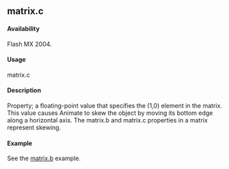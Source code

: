## matrix.c

#### Availability

Flash MX 2004.

#### Usage

matrix.c

#### Description

Property; a floating-point value that specifies the (1,0) element in the matrix. This value causes Animate to skew the object by moving its bottom edge along a horizontal axis.
The matrix.b and matrix.c properties in a matrix represent skewing.

#### Example

See the [matrix.b](../Matrix_object/matrix1.md) example.
